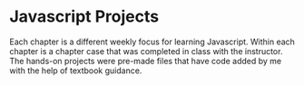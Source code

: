 # Javascript Projects
Each chapter is a different weekly focus for learning Javascript. Within each chapter is a chapter case that was completed in class with the instructor. The hands-on projects were pre-made files that have code added by me with the help of textbook guidance. 
